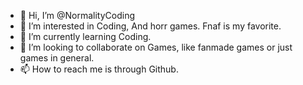 - 👋 Hi, I’m @NormalityCoding
- 👀 I’m interested in Coding, And horr games. Fnaf is my favorite.
- 🌱 I’m currently learning Coding.
- 💞️ I’m looking to collaborate on Games, like fanmade games or just games in general.
- 📫 How to reach me is through Github.

<!---
NormalityCoding/NormalityCoding is a ✨ special ✨ repository because its `README.md` (this file) appears on your GitHub profile.
You can click the Preview link to take a look at your changes.
--->

